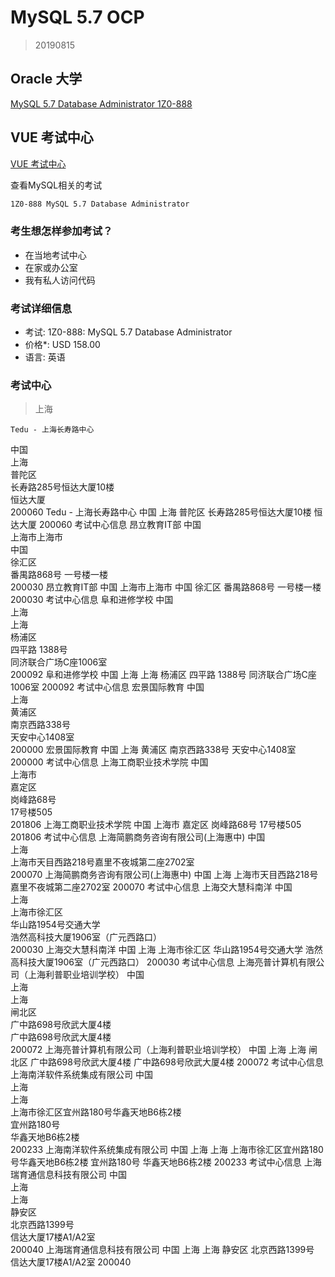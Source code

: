 # MySQL 5.7 OCP

> 20190815

## Oracle 大学

[MySQL 5.7 Database Administrator 1Z0-888](https://education.oracle.com/zh_CN/oracle-certified-professional-mysql-57-database-administrator/trackp_888)

## VUE 考试中心

[VUE 考试中心](https://www.pearsonvue.com.cn/)

查看MySQL相关的考试

```bash
1Z0-888	MySQL 5.7 Database Administrator
```

### 考生想怎样参加考试？

* 在当地考试中心
* 在家或办公室
* 我有私人访问代码


### 考试详细信息

* 考试: 1Z0-888: MySQL 5.7 Database Administrator 
* 价格*: USD 158.00
* 语言: 英语

### 考试中心

> 上海


	Tedu - 上海长寿路中心 
中国<br/>上海<br/>普陀区<br/>长寿路285号恒达大厦10楼<br/>恒达大厦<br/>200060
Tedu - 上海长寿路中心
中国
上海
普陀区
长寿路285号恒达大厦10楼
恒达大厦
200060 
考试中心信息
	昂立教育IT部 
中国<br/>上海市上海市<br/>中国<br/>徐汇区<br/>番禺路868号 一号楼一楼<br/>200030
昂立教育IT部
中国
上海市上海市
中国
徐汇区
番禺路868号 一号楼一楼
200030 
考试中心信息
	阜和进修学校 
中国<br/>上海<br/>上海<br/>杨浦区<br/>四平路 1388号<br/>同济联合广场C座1006室<br/>200092
阜和进修学校
中国
上海
上海
杨浦区
四平路 1388号
同济联合广场C座1006室
200092 
考试中心信息
	宏景国际教育 
中国<br/>上海<br/>黄浦区<br/>南京西路338号<br/>天安中心1408室<br/>200000
宏景国际教育
中国
上海
黄浦区
南京西路338号
天安中心1408室
200000 
考试中心信息
	上海工商职业技术学院 
中国<br/>上海市<br/>嘉定区<br/>岗峰路68号<br/>17号楼505<br/>201806
上海工商职业技术学院
中国
上海市
嘉定区
岗峰路68号
17号楼505
201806 
考试中心信息
	上海简鹏商务咨询有限公司(上海惠中) 
中国<br/>上海<br/>上海市天目西路218号嘉里不夜城第二座2702室<br/>200070
上海简鹏商务咨询有限公司(上海惠中)
中国
上海
上海市天目西路218号嘉里不夜城第二座2702室
200070 
考试中心信息
	上海交大慧科南洋 
中国<br/>上海<br/>上海市徐汇区<br/>华山路1954号交通大学<br/>浩然高科技大厦1906室（广元西路口）<br/>200030
上海交大慧科南洋
中国
上海
上海市徐汇区
华山路1954号交通大学
浩然高科技大厦1906室（广元西路口）
200030 
考试中心信息
	上海亮普计算机有限公司（上海利普职业培训学校） 
中国<br/>上海<br/>上海<br/>闸北区<br/>广中路698号欣武大厦4楼<br/>广中路698号欣武大厦4楼<br/>200072
上海亮普计算机有限公司（上海利普职业培训学校）
中国
上海
上海
闸北区
广中路698号欣武大厦4楼
广中路698号欣武大厦4楼
200072 
考试中心信息
	上海南洋软件系统集成有限公司 
中国<br/>上海<br/>上海<br/>上海市徐汇区宜州路180号华鑫天地B6栋2楼<br/>宜州路180号<br/>华鑫天地B6栋2楼<br/>200233
上海南洋软件系统集成有限公司
中国
上海
上海
上海市徐汇区宜州路180号华鑫天地B6栋2楼
宜州路180号
华鑫天地B6栋2楼
200233 
考试中心信息
	上海瑞育通信息科技有限公司 
中国<br/>上海<br/>上海<br/>静安区<br/>北京西路1399号<br/>信达大厦17楼A1/A2室<br/>200040
上海瑞育通信息科技有限公司
中国
上海
上海
静安区
北京西路1399号
信达大厦17楼A1/A2室
200040 
```
